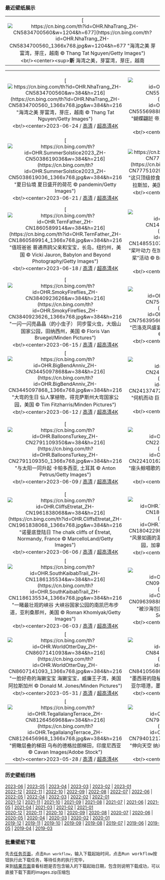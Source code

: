 ### 最近壁纸展示
||
|:---:|
|[![https://cn.bing.com/th?id=OHR.NhaTrang_ZH-CN5834700560&w=1204&h=677](https://cn.bing.com/th?id=OHR.NhaTrang_ZH-CN5834700560_1366x768.jpg&w=1204&h=677 "海湾之美&#10;芽富湾，芽庄，越南&#10;© Thang Tat Nguyen/Getty Images")](https://cn.bing.com/search?q=%e8%8a%bd%e5%ba%84&form=hpcapt&mkt=zh-cn&filters=HpDate:"20230623_1600")<br/><center><sup>**新**</sup>&nbsp;海湾之美，芽富湾，芽庄，越南<center/>|

||||
|:---:|:---:|:---:|
|[![https://cn.bing.com/th?id=OHR.NhaTrang_ZH-CN5834700560&w=384&h=216](https://cn.bing.com/th?id=OHR.NhaTrang_ZH-CN5834700560_1366x768.jpg&w=384&h=216 "海湾之美&#10;芽富湾，芽庄，越南&#10;© Thang Tat Nguyen/Getty Images")](https://cn.bing.com/search?q=%e8%8a%bd%e5%ba%84&form=hpcapt&mkt=zh-cn&filters=HpDate:"20230623_1600")<br/><center>2023-06-24 / [高清](https://cn.bing.com/th?id=OHR.NhaTrang_ZH-CN5834700560_1920x1200.jpg&w=1920&h=1200) / [超高清4K](https://cn.bing.com/th?id=OHR.NhaTrang_ZH-CN5834700560_UHD.jpg&w=3840&h=2160)<center/>|[![https://cn.bing.com/th?id=OHR.PollinatorMonarch_ZH-CN5556988827&w=384&h=216](https://cn.bing.com/th?id=OHR.PollinatorMonarch_ZH-CN5556988827_1366x768.jpg&w=384&h=216 "蝴蝶翩跹&#10;帝王蝶在野花中取食&#10;© bookguy/Getty Images")](https://cn.bing.com/search?q=%e5%b8%9d%e7%8e%8b%e8%9d%b6&form=hpcapt&mkt=zh-cn&filters=HpDate:"20230622_1600")<br/><center>2023-06-23 / [高清](https://cn.bing.com/th?id=OHR.PollinatorMonarch_ZH-CN5556988827_1920x1200.jpg&w=1920&h=1200) / [超高清4K](https://cn.bing.com/th?id=OHR.PollinatorMonarch_ZH-CN5556988827_UHD.jpg&w=3840&h=2160)<center/>|[![https://cn.bing.com/th?id=OHR.DragonBoatFestival2023_ZH-CN5255671687&w=384&h=216](https://cn.bing.com/th?id=OHR.DragonBoatFestival2023_ZH-CN5255671687_1366x768.jpg&w=384&h=216 "仲夏端午&#10;中国传统节日端午节&#10;© timekeep/Shutterstock")](https://cn.bing.com/search?q=%e7%ab%af%e5%8d%88%e8%8a%82&form=hpcapt&mkt=zh-cn&filters=HpDate:"20230621_1600")<br/><center>2023-06-22 / [高清](https://cn.bing.com/th?id=OHR.DragonBoatFestival2023_ZH-CN5255671687_1920x1200.jpg&w=1920&h=1200) / [超高清4K](https://cn.bing.com/th?id=OHR.DragonBoatFestival2023_ZH-CN5255671687_UHD.jpg&w=3840&h=2160)<center/>|
|[![https://cn.bing.com/th?id=OHR.SummerSolstice2023_ZH-CN5038619036&w=384&h=216](https://cn.bing.com/th?id=OHR.SummerSolstice2023_ZH-CN5038619036_1366x768.jpg&w=384&h=216 "夏日仙境&#10;夏日盛开的荷花&#10;© pandemin/Getty Images")](https://cn.bing.com/search?q=%e5%a4%8f%e8%87%b3&form=hpcapt&mkt=zh-cn&filters=HpDate:"20230620_1600")<br/><center>2023-06-21 / [高清](https://cn.bing.com/th?id=OHR.SummerSolstice2023_ZH-CN5038619036_1920x1200.jpg&w=1920&h=1200) / [超高清4K](https://cn.bing.com/th?id=OHR.SummerSolstice2023_ZH-CN5038619036_UHD.jpg&w=3840&h=2160)<center/>|[![https://cn.bing.com/th?id=OHR.EagleTree_ZH-CN7775102951&w=384&h=216](https://cn.bing.com/th?id=OHR.EagleTree_ZH-CN7775102951_1366x768.jpg&w=384&h=216 "这只顶级掠食者是什么?&#10;秃鹰，通加斯国家森林，阿拉斯加，美国&#10;© Jaynes Gallery/Shutterstock")](https://cn.bing.com/search?q=%e7%a7%83%e9%b9%b0&form=hpcapt&mkt=zh-cn&filters=HpDate:"20230619_1600")<br/><center>2023-06-20 / [高清](https://cn.bing.com/th?id=OHR.EagleTree_ZH-CN7775102951_1920x1200.jpg&w=1920&h=1200) / [超高清4K](https://cn.bing.com/th?id=OHR.EagleTree_ZH-CN7775102951_UHD.jpg&w=3840&h=2160)<center/>|[![https://cn.bing.com/th?id=OHR.Fawn_ZH-CN2172152960&w=384&h=216](https://cn.bing.com/th?id=OHR.Fawn_ZH-CN2172152960_1366x768.jpg&w=384&h=216 "这只小可爱在哪里?&#10;奔跑在诺曼底草地上的小狍，法国&#10;© Gerard Lacz/Minden")](https://cn.bing.com/search?q=%e7%8b%8d&form=hpcapt&mkt=zh-cn&filters=HpDate:"20230618_1600")<br/><center>2023-06-19 / [高清](https://cn.bing.com/th?id=OHR.Fawn_ZH-CN2172152960_1920x1200.jpg&w=1920&h=1200) / [超高清4K](https://cn.bing.com/th?id=OHR.Fawn_ZH-CN2172152960_UHD.jpg&w=3840&h=2160)<center/>|
|[![https://cn.bing.com/th?id=OHR.TernFather_ZH-CN1860589914&w=384&h=216](https://cn.bing.com/th?id=OHR.TernFather_ZH-CN1860589914_1366x768.jpg&w=384&h=216 "值班爸爸&#10;普通燕鸥父亲和宝宝，长岛，纽约州，美国&#10;© Vicki Jauron, Babylon and Beyond Photography/Getty Images")](https://cn.bing.com/search?q=%e7%88%b6%e4%ba%b2%e8%8a%82&form=hpcapt&mkt=zh-cn&filters=HpDate:"20230617_1600")<br/><center>2023-06-18 / [高清](https://cn.bing.com/th?id=OHR.TernFather_ZH-CN1860589914_1920x1200.jpg&w=1920&h=1200) / [超高清4K](https://cn.bing.com/th?id=OHR.TernFather_ZH-CN1860589914_UHD.jpg&w=3840&h=2160)<center/>|[![https://cn.bing.com/th?id=OHR.SurfSanDiego_ZH-CN1485510748&w=384&h=216](https://cn.bing.com/th?id=OHR.SurfSanDiego_ZH-CN1485510748_1366x768.jpg&w=384&h=216 "桨叶动力&#10;在加利福尼亚州圣地亚哥举行的“为团结划桨”活动&#10;© Brandon Colbert Photography/Getty Images")](https://cn.bing.com/search?q=%e5%9b%bd%e9%99%85%e5%86%b2%e6%b5%aa%e6%97%a5&form=hpcapt&mkt=zh-cn&filters=HpDate:"20230616_1600")<br/><center>2023-06-17 / [高清](https://cn.bing.com/th?id=OHR.SurfSanDiego_ZH-CN1485510748_1920x1200.jpg&w=1920&h=1200) / [超高清4K](https://cn.bing.com/th?id=OHR.SurfSanDiego_ZH-CN1485510748_UHD.jpg&w=3840&h=2160)<center/>|[![https://cn.bing.com/th?id=OHR.HawksbillTurtle_ZH-CN0562063994&w=384&h=216](https://cn.bing.com/th?id=OHR.HawksbillTurtle_ZH-CN0562063994_1366x768.jpg&w=384&h=216 "鹰嘴海龟&#10;游泳的鹰嘴海龟， 冲绳，日本&#10;© Robert Mallon/Getty Images")](https://cn.bing.com/search?q=%e9%b9%b0%e5%98%b4%e6%b5%b7%e9%be%9f&form=hpcapt&mkt=zh-cn&filters=HpDate:"20230615_1600")<br/><center>2023-06-16 / [高清](https://cn.bing.com/th?id=OHR.HawksbillTurtle_ZH-CN0562063994_1920x1200.jpg&w=1920&h=1200) / [超高清4K](https://cn.bing.com/th?id=OHR.HawksbillTurtle_ZH-CN0562063994_UHD.jpg&w=3840&h=2160)<center/>|
|[![https://cn.bing.com/th?id=OHR.SmokyFireflies_ZH-CN3840923626&w=384&h=216](https://cn.bing.com/th?id=OHR.SmokyFireflies_ZH-CN3840923626_1366x768.jpg&w=384&h=216 "一闪一闪亮晶晶（的小虫子）&#10;同步萤火虫，大烟山国家公园，田纳西州，美国&#10;© Floris Van Bruegel/Minden Pictures")](https://cn.bing.com/search?q=%e8%90%a4%e7%81%ab%e8%99%ab&form=hpcapt&mkt=zh-cn&filters=HpDate:"20230614_1600")<br/><center>2023-06-15 / [高清](https://cn.bing.com/th?id=OHR.SmokyFireflies_ZH-CN3840923626_1920x1200.jpg&w=1920&h=1200) / [超高清4K](https://cn.bing.com/th?id=OHR.SmokyFireflies_ZH-CN3840923626_UHD.jpg&w=3840&h=2160)<center/>|[![https://cn.bing.com/th?id=OHR.PassauSunsetJune_ZH-CN7563956674&w=384&h=216](https://cn.bing.com/th?id=OHR.PassauSunsetJune_ZH-CN7563956674_1366x768.jpg&w=384&h=216 "巴洛克风盛宴&#10;多瑙河畔的帕绍市，巴伐利亚，德国&#10;© Scott Wilson/Alamy")](https://cn.bing.com/search?q=%e5%be%b7%e5%9b%bd%e5%b8%95%e7%bb%8d&form=hpcapt&mkt=zh-cn&filters=HpDate:"20230613_1600")<br/><center>2023-06-14 / [高清](https://cn.bing.com/th?id=OHR.PassauSunsetJune_ZH-CN7563956674_1920x1200.jpg&w=1920&h=1200) / [超高清4K](https://cn.bing.com/th?id=OHR.PassauSunsetJune_ZH-CN7563956674_UHD.jpg&w=3840&h=2160)<center/>|[![https://cn.bing.com/th?id=OHR.OkefenokeeSwamp_ZH-CN3640203783&w=384&h=216](https://cn.bing.com/th?id=OHR.OkefenokeeSwamp_ZH-CN3640203783_1366x768.jpg&w=384&h=216 "你是否有勇气进入这片茂密的沼泽&#10;奥克弗诺基沼泽木板路上的西班牙苔藓，佐治亚州，美国&#10;© Emmer Photo/Alamy")](https://cn.bing.com/search?q=%e5%a5%a5%e5%85%8b%e5%bc%97%e8%af%ba%e5%9f%ba%e6%b2%bc%e6%b3%bd&form=hpcapt&mkt=zh-cn&filters=HpDate:"20230612_1600")<br/><center>2023-06-13 / [高清](https://cn.bing.com/th?id=OHR.OkefenokeeSwamp_ZH-CN3640203783_1920x1200.jpg&w=1920&h=1200) / [超高清4K](https://cn.bing.com/th?id=OHR.OkefenokeeSwamp_ZH-CN3640203783_UHD.jpg&w=3840&h=2160)<center/>|
|[![https://cn.bing.com/th?id=OHR.BigBendAnniv_ZH-CN3445097868&w=384&h=216](https://cn.bing.com/th?id=OHR.BigBendAnniv_ZH-CN3445097868_1366x768.jpg&w=384&h=216 "大弯的生日&#10;仙人掌植物，得克萨斯州大弯国家公园，美国&#10;© Tim Fitzharris/Minden Pictures")](https://cn.bing.com/search?q=%e5%a4%a7%e5%bc%af%e5%9b%bd%e5%ae%b6%e5%85%ac%e5%9b%ad%ef%bc%8c%e5%be%97%e5%85%8b%e8%90%a8%e6%96%af%e5%b7%9e&form=hpcapt&mkt=zh-cn&filters=HpDate:"20230611_1600")<br/><center>2023-06-12 / [高清](https://cn.bing.com/th?id=OHR.BigBendAnniv_ZH-CN3445097868_1920x1200.jpg&w=1920&h=1200) / [超高清4K](https://cn.bing.com/th?id=OHR.BigBendAnniv_ZH-CN3445097868_UHD.jpg&w=3840&h=2160)<center/>|[![https://cn.bing.com/th?id=OHR.GoliathHeron_ZH-CN2413747227&w=384&h=216](https://cn.bing.com/th?id=OHR.GoliathHeron_ZH-CN2413747227_1366x768.jpg&w=384&h=216 "伺机而动&#10;巨鹭，克鲁格国家公园，南非&#10;© Johan Swanepoel/Alamy")](https://cn.bing.com/search?q=%e5%b7%a8%e9%b9%ad&form=hpcapt&mkt=zh-cn&filters=HpDate:"20230610_1600")<br/><center>2023-06-11 / [高清](https://cn.bing.com/th?id=OHR.GoliathHeron_ZH-CN2413747227_1920x1200.jpg&w=1920&h=1200) / [超高清4K](https://cn.bing.com/th?id=OHR.GoliathHeron_ZH-CN2413747227_UHD.jpg&w=3840&h=2160)<center/>|[![https://cn.bing.com/th?id=OHR.PortugalDay_ZH-CN2939429166&w=384&h=216](https://cn.bing.com/th?id=OHR.PortugalDay_ZH-CN2939429166_1366x768.jpg&w=384&h=216 "波尔图的青花瓷美景&#10;波尔图大教堂, 葡萄牙&#10;© Reinhard Schmid/Huber/eStock Photo")](https://cn.bing.com/search?q=%e6%b3%a2%e5%b0%94%e5%9b%be%e5%a4%a7%e6%95%99%e5%a0%82&form=hpcapt&mkt=zh-cn&filters=HpDate:"20230609_1600")<br/><center>2023-06-10 / [高清](https://cn.bing.com/th?id=OHR.PortugalDay_ZH-CN2939429166_1920x1200.jpg&w=1920&h=1200) / [超高清4K](https://cn.bing.com/th?id=OHR.PortugalDay_ZH-CN2939429166_UHD.jpg&w=3840&h=2160)<center/>|
|[![https://cn.bing.com/th?id=OHR.BalloonsTurkey_ZH-CN2791109350&w=384&h=216](https://cn.bing.com/th?id=OHR.BalloonsTurkey_ZH-CN2791109350_1366x768.jpg&w=384&h=216 "与太阳一同升起&#10;卡帕多西亚, 土耳其&#10;© Anton Petrus/Getty Images")](https://cn.bing.com/search?q=%e5%8d%a1%e5%b8%95%e5%a4%9a%e8%a5%bf%e4%ba%9a&form=hpcapt&mkt=zh-cn&filters=HpDate:"20230608_1600")<br/><center>2023-06-09 / [高清](https://cn.bing.com/th?id=OHR.BalloonsTurkey_ZH-CN2791109350_1920x1200.jpg&w=1920&h=1200) / [超高清4K](https://cn.bing.com/th?id=OHR.BalloonsTurkey_ZH-CN2791109350_UHD.jpg&w=3840&h=2160)<center/>|[![https://cn.bing.com/th?id=OHR.PlayfulHumpback_ZH-CN2241016258&w=384&h=216](https://cn.bing.com/th?id=OHR.PlayfulHumpback_ZH-CN2241016258_1366x768.jpg&w=384&h=216 "座头鲸唱歌的地方&#10;座头鲸&#10;© Philip Thurston/Getty Images")](https://cn.bing.com/search?q=%e5%ba%a7%e5%a4%b4%e9%b2%b8&form=hpcapt&mkt=zh-cn&filters=HpDate:"20230607_1600")<br/><center>2023-06-08 / [高清](https://cn.bing.com/th?id=OHR.PlayfulHumpback_ZH-CN2241016258_1920x1200.jpg&w=1920&h=1200) / [超高清4K](https://cn.bing.com/th?id=OHR.PlayfulHumpback_ZH-CN2241016258_UHD.jpg&w=3840&h=2160)<center/>|[![https://cn.bing.com/th?id=OHR.ChacoCulture_ZH-CN2098865361&w=384&h=216](https://cn.bing.com/th?id=OHR.ChacoCulture_ZH-CN2098865361_1366x768.jpg&w=384&h=216 "如果这些墙会说话······&#10;普韦布洛·博尼托镇，查科文化国家历史公园，美国新墨西哥州&#10;© Ian Shive/Tandem Stills + Motion")](https://cn.bing.com/search?q=%e6%9f%a5%e7%a7%91%e6%96%87%e5%8c%96%e5%9b%bd%e5%ae%b6%e5%8e%86%e5%8f%b2%e5%85%ac%e5%9b%ad&form=hpcapt&mkt=zh-cn&filters=HpDate:"20230606_1600")<br/><center>2023-06-07 / [高清](https://cn.bing.com/th?id=OHR.ChacoCulture_ZH-CN2098865361_1920x1200.jpg&w=1920&h=1200) / [超高清4K](https://cn.bing.com/th?id=OHR.ChacoCulture_ZH-CN2098865361_UHD.jpg&w=3840&h=2160)<center/>|
|[![https://cn.bing.com/th?id=OHR.CliffsEtretat_ZH-CN1961838068&w=384&h=216](https://cn.bing.com/th?id=OHR.CliffsEtretat_ZH-CN1961838068_1366x768.jpg&w=384&h=216 "诺曼底登陆日&#10;The chalk cliffs of Étretat, Normandy, France&#10;© MarcelloLand/Getty Images")](https://cn.bing.com/search?q=%e5%9f%83%e7%89%b9%e5%b0%94%e5%a1%94%e6%b5%b7%e5%b2%b8&form=hpcapt&mkt=zh-cn&filters=HpDate:"20230605_1600")<br/><center>2023-06-06 / [高清](https://cn.bing.com/th?id=OHR.CliffsEtretat_ZH-CN1961838068_1920x1200.jpg&w=1920&h=1200) / [超高清4K](https://cn.bing.com/th?id=OHR.CliffsEtretat_ZH-CN1961838068_UHD.jpg&w=3840&h=2160)<center/>|[![https://cn.bing.com/th?id=OHR.WaterfallsSunwaptaValley_ZH-CN1804229850&w=384&h=216](https://cn.bing.com/th?id=OHR.WaterfallsSunwaptaValley_ZH-CN1804229850_1366x768.jpg&w=384&h=216 "风景如画的瀑布&#10;辛华达峡谷的瀑布，贾斯珀国家公园，加拿大&#10;© Delpixart/Getty Images")](https://cn.bing.com/search?q=%e8%b4%be%e6%96%af%e7%8f%80%e5%9b%bd%e5%ae%b6%e5%85%ac%e5%9b%ad&form=hpcapt&mkt=zh-cn&filters=HpDate:"20230604_1600")<br/><center>2023-06-05 / [高清](https://cn.bing.com/th?id=OHR.WaterfallsSunwaptaValley_ZH-CN1804229850_1920x1200.jpg&w=1920&h=1200) / [超高清4K](https://cn.bing.com/th?id=OHR.WaterfallsSunwaptaValley_ZH-CN1804229850_UHD.jpg&w=3840&h=2160)<center/>|[![https://cn.bing.com/th?id=OHR.MauiBeach_ZH-CN1435658101&w=384&h=216](https://cn.bing.com/th?id=OHR.MauiBeach_ZH-CN1435658101_1366x768.jpg&w=384&h=216 "热带天堂的黑沙滩&#10;怀阿纳帕纳帕州立公园的黑沙滩，茂宜岛，夏威夷，美国&#10;© Matt Anderson Photography/Getty Images")](https://cn.bing.com/search?q=%e6%80%80%e9%98%bf%e7%ba%b3%e5%b8%95%e7%ba%b3%e5%b8%95%e5%b7%9e%e7%ab%8b%e5%85%ac%e5%9b%ad&form=hpcapt&mkt=zh-cn&filters=HpDate:"20230603_1600")<br/><center>2023-06-04 / [高清](https://cn.bing.com/th?id=OHR.MauiBeach_ZH-CN1435658101_1920x1200.jpg&w=1920&h=1200) / [超高清4K](https://cn.bing.com/th?id=OHR.MauiBeach_ZH-CN1435658101_UHD.jpg&w=3840&h=2160)<center/>|
|[![https://cn.bing.com/th?id=OHR.SouthKaibabTrail_ZH-CN1186135534&w=384&h=216](https://cn.bing.com/th?id=OHR.SouthKaibabTrail_ZH-CN1186135534_1366x768.jpg&w=384&h=216 "一睹最壮观的峡谷&#10;大峡谷国家公园的南凯巴布步道，亚利桑那州，美国&#10;© Roman Khomlyak/Getty Images")](https://cn.bing.com/search?q=%e5%a4%a7%e5%b3%a1%e8%b0%b7%e5%9b%bd%e5%ae%b6%e5%85%ac%e5%9b%ad&form=hpcapt&mkt=zh-cn&filters=HpDate:"20230602_1600")<br/><center>2023-06-03 / [高清](https://cn.bing.com/th?id=OHR.SouthKaibabTrail_ZH-CN1186135534_1920x1200.jpg&w=1920&h=1200) / [超高清4K](https://cn.bing.com/th?id=OHR.SouthKaibabTrail_ZH-CN1186135534_UHD.jpg&w=3840&h=2160)<center/>|[![https://cn.bing.com/th?id=OHR.GemsbokNamibia_ZH-CN0963988839&w=384&h=216](https://cn.bing.com/th?id=OHR.GemsbokNamibia_ZH-CN0963988839_1366x768.jpg&w=384&h=216 "被沙海包围&#10;沙丘中的南非剑羚，纳米比亚&#10;© Sergey Gorshkov/Alamy")](https://cn.bing.com/search?q=%e5%8d%97%e9%9d%9e%e5%89%91%e7%be%9a&form=hpcapt&mkt=zh-cn&filters=HpDate:"20230601_1600")<br/><center>2023-06-02 / [高清](https://cn.bing.com/th?id=OHR.GemsbokNamibia_ZH-CN0963988839_1920x1200.jpg&w=1920&h=1200) / [超高清4K](https://cn.bing.com/th?id=OHR.GemsbokNamibia_ZH-CN0963988839_UHD.jpg&w=3840&h=2160)<center/>|[![https://cn.bing.com/th?id=OHR.ReefAwareness_ZH-CN8840949729&w=384&h=216](https://cn.bing.com/th?id=OHR.ReefAwareness_ZH-CN8840949729_1366x768.jpg&w=384&h=216 "一望无际的湛蓝&#10;大堡礁的航拍图，澳大利亚&#10;© AirPano LLC/Amazing Aerial Agency")](https://cn.bing.com/search?q=%e5%a4%a7%e5%a0%a1%e7%a4%81&form=hpcapt&mkt=zh-cn&filters=HpDate:"20230531_1600")<br/><center>2023-06-01 / [高清](https://cn.bing.com/th?id=OHR.ReefAwareness_ZH-CN8840949729_1920x1200.jpg&w=1920&h=1200) / [超高清4K](https://cn.bing.com/th?id=OHR.ReefAwareness_ZH-CN8840949729_UHD.jpg&w=3840&h=2160)<center/>|
|[![https://cn.bing.com/th?id=OHR.WorldOtterDay_ZH-CN8607141093&w=384&h=216](https://cn.bing.com/th?id=OHR.WorldOtterDay_ZH-CN8607141093_1366x768.jpg&w=384&h=216 "一脸好奇的海獭宝宝&#10;海獭宝宝，威廉王子湾，美国阿拉斯加州&#10;© Donald M. Jones/Minden Pictures")](https://cn.bing.com/search?q=%e6%b5%b7%e7%8d%ad&form=hpcapt&mkt=zh-cn&filters=HpDate:"20230530_1600")<br/><center>2023-05-31 / [高清](https://cn.bing.com/th?id=OHR.WorldOtterDay_ZH-CN8607141093_1920x1200.jpg&w=1920&h=1200) / [超高清4K](https://cn.bing.com/th?id=OHR.WorldOtterDay_ZH-CN8607141093_UHD.jpg&w=3840&h=2160)<center/>|[![https://cn.bing.com/th?id=OHR.HiddenBeach_ZH-CN8410568637&w=384&h=216](https://cn.bing.com/th?id=OHR.HiddenBeach_ZH-CN8410568637_1366x768.jpg&w=384&h=216 "墨西哥的隐秘海滩&#10;埃莫海滩，玛丽埃塔斯群岛，巴亚尔塔港，墨西哥&#10;© ferrantraite/Getty Images")](https://cn.bing.com/search?q=%e7%8e%9b%e4%b8%bd%e5%9f%83%e5%a1%94%e6%96%af%e7%be%a4%e5%b2%9b%e5%9f%83%e8%8e%ab%e6%b5%b7%e6%bb%a9&form=hpcapt&mkt=zh-cn&filters=HpDate:"20230529_1600")<br/><center>2023-05-30 / [高清](https://cn.bing.com/th?id=OHR.HiddenBeach_ZH-CN8410568637_1920x1200.jpg&w=1920&h=1200) / [超高清4K](https://cn.bing.com/th?id=OHR.HiddenBeach_ZH-CN8410568637_UHD.jpg&w=3840&h=2160)<center/>|[![https://cn.bing.com/th?id=OHR.Antilles_ZH-CN8267285876&w=384&h=216](https://cn.bing.com/th?id=OHR.Antilles_ZH-CN8267285876_1366x768.jpg&w=384&h=216 "人间天堂&#10;萨克马兰大湾，瓜德罗普岛国家公园，小安的列斯群岛&#10;© Hemis/Alamy")](https://cn.bing.com/search?q=%e7%93%9c%e5%be%b7%e7%bd%97%e6%99%ae%e5%b2%9b&form=hpcapt&mkt=zh-cn&filters=HpDate:"20230528_1600")<br/><center>2023-05-29 / [高清](https://cn.bing.com/th?id=OHR.Antilles_ZH-CN8267285876_1920x1200.jpg&w=1920&h=1200) / [超高清4K](https://cn.bing.com/th?id=OHR.Antilles_ZH-CN8267285876_UHD.jpg&w=3840&h=2160)<center/>|
|[![https://cn.bing.com/th?id=OHR.TegallalangTerrace_ZH-CN8126456968&w=384&h=216](https://cn.bing.com/th?id=OHR.TegallalangTerrace_ZH-CN8126456968_1366x768.jpg&w=384&h=216 "俯瞰层叠的梯田&#10;乌布的德格拉朗梯田，印度尼西亚&#10;© Cavan Images/Adobe Stock")](https://cn.bing.com/search?q=%e5%8d%b0%e5%ba%a6%e5%b0%bc%e8%a5%bf%e4%ba%9a%e4%b9%8c%e5%b8%83&form=hpcapt&mkt=zh-cn&filters=HpDate:"20230527_1600")<br/><center>2023-05-28 / [高清](https://cn.bing.com/th?id=OHR.TegallalangTerrace_ZH-CN8126456968_1920x1200.jpg&w=1920&h=1200) / [超高清4K](https://cn.bing.com/th?id=OHR.TegallalangTerrace_ZH-CN8126456968_UHD.jpg&w=3840&h=2160)<center/>|[![https://cn.bing.com/th?id=OHR.AloeDichotomum_ZH-CN7940121733&w=384&h=216](https://cn.bing.com/th?id=OHR.AloeDichotomum_ZH-CN7940121733_1366x768.jpg&w=384&h=216 "伸向天空&#10;纳米比亚的植物&#10;© Fotofeeling/DEEPOL by plainpicture")](https://cn.bing.com/search?q=%e7%ae%ad%e8%a2%8b%e6%a0%91&form=hpcapt&mkt=zh-cn&filters=HpDate:"20230526_1600")<br/><center>2023-05-27 / [高清](https://cn.bing.com/th?id=OHR.AloeDichotomum_ZH-CN7940121733_1920x1200.jpg&w=1920&h=1200) / [超高清4K](https://cn.bing.com/th?id=OHR.AloeDichotomum_ZH-CN7940121733_UHD.jpg&w=3840&h=2160)<center/>|[![https://cn.bing.com/th?id=OHR.WatSriSawai_ZH-CN7688908090&w=384&h=216](https://cn.bing.com/th?id=OHR.WatSriSawai_ZH-CN7688908090_1366x768.jpg&w=384&h=216 "在废墟中寻找美&#10;西沙瓦寺，素可泰历史公园，泰国&#10;© Casper1774 Studio/Shutterstock")](https://cn.bing.com/search?q=%e6%b3%b0%e5%9b%bd%e8%a5%bf%e6%b2%99%e7%93%a6%e5%af%ba&form=hpcapt&mkt=zh-cn&filters=HpDate:"20230525_1600")<br/><center>2023-05-26 / [高清](https://cn.bing.com/th?id=OHR.WatSriSawai_ZH-CN7688908090_1920x1200.jpg&w=1920&h=1200) / [超高清4K](https://cn.bing.com/th?id=OHR.WatSriSawai_ZH-CN7688908090_UHD.jpg&w=3840&h=2160)<center/>|


### 历史壁纸归档
[2023-06](views/2023/2023-06.md) | [2023-05](views/2023/2023-05.md) | [2023-04](views/2023/2023-04.md) | [2023-03](views/2023/2023-03.md) | [2023-02](views/2023/2023-02.md) | [2023-01](views/2023/2023-01.md)  
[2022-12](views/2022/2022-12.md) | [2022-11](views/2022/2022-11.md) | [2022-10](views/2022/2022-10.md) | [2022-09](views/2022/2022-09.md) | [2022-08](views/2022/2022-08.md) | [2022-07](views/2022/2022-07.md) | [2022-06](views/2022/2022-06.md) | [2022-05](views/2022/2022-05.md) | [2022-04](views/2022/2022-04.md) | [2022-03](views/2022/2022-03.md) | [2022-02](views/2022/2022-02.md) | [2022-01](views/2022/2022-01.md)  
[2021-12](views/2021/2021-12.md) | [2021-11](views/2021/2021-11.md) | [2021-10](views/2021/2021-10.md) | [2021-09](views/2021/2021-09.md) | [2021-08](views/2021/2021-08.md) | [2021-07](views/2021/2021-07.md) | [2021-06](views/2021/2021-06.md) | [2021-05](views/2021/2021-05.md) | [2021-04](views/2021/2021-04.md) | [2021-03](views/2021/2021-03.md) | [2021-02](views/2021/2021-02.md) | [2021-01](views/2021/2021-01.md)  
[2020-12](views/2020/2020-12.md) | [2020-11](views/2020/2020-11.md) | [2020-10](views/2020/2020-10.md) | [2020-09](views/2020/2020-09.md) | [2020-08](views/2020/2020-08.md) | [2020-07](views/2020/2020-07.md) | [2020-06](views/2020/2020-06.md) | [2020-05](views/2020/2020-05.md) | [2020-04](views/2020/2020-04.md) | [2020-03](views/2020/2020-03.md) | [2020-02](views/2020/2020-02.md) | [2020-01](views/2020/2020-01.md)  
[2019-12](views/2019/2019-12.md) | [2019-11](views/2019/2019-11.md) | [2019-10](views/2019/2019-10.md) | [2019-09](views/2019/2019-09.md) | [2019-08](views/2019/2019-08.md) | [2019-07](views/2019/2019-07.md) | [2019-06](views/2019/2019-06.md) | [2019-05](views/2019/2019-05.md) | [2019-04](views/2019/2019-04.md) | [2019-03](views/2019/2019-03.md)


### 批量壁纸下载
先去[任务页面](https://github.com/wefashe/image-save/actions/workflows/mydown.yml)，点击`Run workflow`，输入下载起始时间，点击<kbd>Run workflow</kbd>按钮执行此下载任务，等待任务的执行完毕，  
来到[结果页面](https://github.com/wefashe/image-save/releases/tag/down_zip_tag)查看标题是否包含输入的下载起始日期，包含则说明下载成功，可以直接下载下面的images.zip压缩包  
